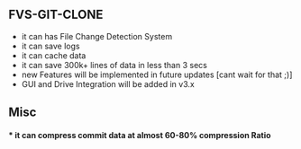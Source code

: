 ## FVS-GIT-CLONE

* it can has File Change Detection System
* it can save logs
* it can cache data
* it can save 300k+ lines of data in less than 3 secs
* new Features will be implemented in future updates [cant wait for that ;)]
* GUI and Drive Integration will be added in v3.x


## Misc
#### * it can compress commit data at almost 60-80% compression Ratio
